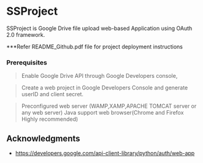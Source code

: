 # SSProject
SSProject is Google Drive file upload web-based Application using OAuth 2.0 framework.

***Refer README_Github.pdf file for project deployment instructions
### Prerequisites

> Enable Google Drive API through Google Developers console,

> Create a web project in Google Developers Console and generate userID and client secret.

> Preconfigured web server (WAMP,XAMP,APACHE TOMCAT server or any web server)
> Java support web browser(Chrome and Firefox Highly recommended)



## Acknowledgments
* https://developers.google.com/api-client-library/python/auth/web-app


